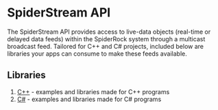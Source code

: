 # SpiderStream API
The SpiderStream API provides access to live-data objects (real-time or delayed data feeds) within the SpiderRock system through a multicast broadcast feed. Tailored for C++ and C# projects, included below are libraries your apps can consume to make these feeds available. 

## Libraries
1. [C++](./_c++/) - examples and libraries made for C++ programs
2. [C#](./_csharp/) - examples and libraries made for C# programs